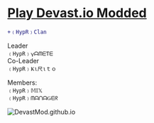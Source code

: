 # <a href="https://devastmod.github.io/" class="button big">Play Devast.io Modded</a>
```diff
+﹙HypR﹚Clan
```     
 Leader  
 ```﹙HypR﹚𐍅ᗩᗰᗴƬᗴ```  
Co-Leader  
```﹙HypR﹚Ҝι尺ιｔｏ``` 
  
Members:   
 ```﹙HypR﹚𝕄𝕀𝕏  ```  
 ```﹙HypR﹚ᗰᗩᑎᗩǤᗴᖇ```  

![DevastMod.github.io](https://raw.githubusercontent.com/DevastMod/DevastMod.github.io/main/img/HypR-Modded-Github.png)
